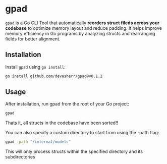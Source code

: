# gpad

`gpad` is a Go CLI Tool that automatically **reorders struct fileds across your codebase** to optimize memory layout and reduce padding. It helps improve memory efficiency in Go programs by analyzing structs and rearranging fields for better alignment. 

## Installation

Install `gpad` using `go install`:

```bash
go install github.com/devasherr/gpad@v0.1.2
```

## Usage

After installation, run gpad from the root of your Go project:
```bash
gpad
```
Thats it, all structs in the codebase have been sorted!!


You can also specify a custom directory to start from using the -path flag:
```bash
gpad -path "/internal/models"
```
This will only process structs within the specified directory and its subdirectories

